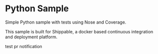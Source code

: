 Python Sample
=====================

Simple Python sample with tests using Nose and Coverage.

This sample is built for Shippable, a docker based continuous integration and deployment platform.

test pr notification
